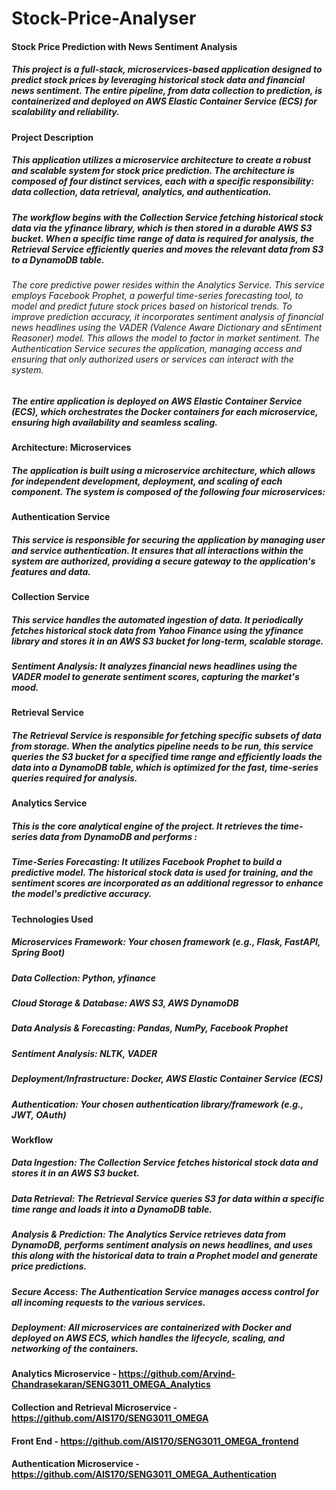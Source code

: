 # Stock-Price-Analyser

#### Stock Price Prediction with News Sentiment Analysis
##### This project is a full-stack, microservices-based application designed to predict stock prices by leveraging historical stock data and financial news sentiment. The entire pipeline, from data collection to prediction, is containerized and deployed on AWS Elastic Container Service (ECS) for scalability and reliability.

#### Project Description
##### This application utilizes a microservice architecture to create a robust and scalable system for stock price prediction. The architecture is composed of four distinct services, each with a specific responsibility: data collection, data retrieval, analytics, and authentication.
##### The workflow begins with the Collection Service fetching historical stock data via the yfinance library, which is then stored in a durable AWS S3 bucket. When a specific time range of data is required for analysis, the Retrieval Service efficiently queries and moves the relevant data from S3 to a DynamoDB table.
###### The core predictive power resides within the Analytics Service. This service employs Facebook Prophet, a powerful time-series forecasting tool, to model and predict future stock prices based on historical trends. To improve prediction accuracy, it incorporates sentiment analysis of financial news headlines using the VADER (Valence Aware Dictionary and sEntiment Reasoner) model. This allows the model to factor in market sentiment. The Authentication Service secures the application, managing access and ensuring that only authorized users or services can interact with the system.
##### The entire application is deployed on AWS Elastic Container Service (ECS), which orchestrates the Docker containers for each microservice, ensuring high availability and seamless scaling.

#### Architecture: Microservices
##### The application is built using a microservice architecture, which allows for independent development, deployment, and scaling of each component. The system is composed of the following four microservices:

#### Authentication Service
##### This service is responsible for securing the application by managing user and service authentication. It ensures that all interactions within the system are authorized, providing a secure gateway to the application's features and data.

#### Collection Service
##### This service handles the automated ingestion of data. It periodically fetches historical stock data from Yahoo Finance using the yfinance library and stores it in an AWS S3 bucket for long-term, scalable storage.
##### Sentiment Analysis: It analyzes financial news headlines using the VADER model to generate sentiment scores, capturing the market's mood.

#### Retrieval Service
##### The Retrieval Service is responsible for fetching specific subsets of data from storage. When the analytics pipeline needs to be run, this service queries the S3 bucket for a specified time range and efficiently loads the data into a DynamoDB table, which is optimized for the fast, time-series queries required for analysis.

#### Analytics Service
##### This is the core analytical engine of the project. It retrieves the time-series data from DynamoDB and performs : 
##### Time-Series Forecasting: It utilizes Facebook Prophet to build a predictive model. The historical stock data is used for training, and the sentiment scores are incorporated as an additional regressor to enhance the model's predictive accuracy.

#### Technologies Used
##### Microservices Framework: Your chosen framework (e.g., Flask, FastAPI, Spring Boot)
##### Data Collection: Python, yfinance
##### Cloud Storage & Database: AWS S3, AWS DynamoDB
##### Data Analysis & Forecasting: Pandas, NumPy, Facebook Prophet
##### Sentiment Analysis: NLTK, VADER
##### Deployment/Infrastructure: Docker, AWS Elastic Container Service (ECS)
##### Authentication: Your chosen authentication library/framework (e.g., JWT, OAuth)

#### Workflow
##### Data Ingestion: The Collection Service fetches historical stock data and stores it in an AWS S3 bucket.
##### Data Retrieval: The Retrieval Service queries S3 for data within a specific time range and loads it into a DynamoDB table.
##### Analysis & Prediction: The Analytics Service retrieves data from DynamoDB, performs sentiment analysis on news headlines, and uses this along with the historical data to train a Prophet model and generate price predictions.
##### Secure Access: The Authentication Service manages access control for all incoming requests to the various services.
##### Deployment: All microservices are containerized with Docker and deployed on AWS ECS, which handles the lifecycle, scaling, and networking of the containers.

#### Analytics Microservice - https://github.com/Arvind-Chandrasekaran/SENG3011_OMEGA_Analytics
#### Collection and Retrieval Microservice - https://github.com/AIS170/SENG3011_OMEGA
#### Front End - https://github.com/AIS170/SENG3011_OMEGA_frontend
#### Authentication Microservice - https://github.com/AIS170/SENG3011_OMEGA_Authentication
